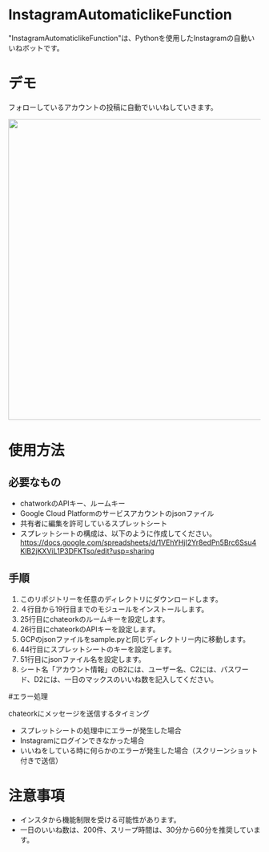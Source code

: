 # InstagramAutomaticIikeFunction
 
"InstagramAutomaticIikeFunction"は、Pythonを使用したInstagramの自動いいねボットです。
 
# デモ
 
フォローしているアカウントの投稿に自動でいいねしていきます。
 
<img src="https://user-images.githubusercontent.com/58821058/106837491-ede5d480-66dd-11eb-9ced-cf399ad54a41.gif" width="600px">


# 使用方法

## 必要なもの

* chatworkのAPIキー、ルームキー
* Google Cloud Platformのサービスアカウントのjsonファイル
* 共有者に編集を許可しているスプレットシート
* スプレットシートの構成は、以下のように作成してください。
https://docs.google.com/spreadsheets/d/1VEhYHjI2Yr8edPn5Brc6Ssu4KlB2jKXViL1P3DFKTso/edit?usp=sharing


## 手順

1. このリポジトリーを任意のディレクトリにダウンロードします。
2. ４行目から19行目までのモジュールをインストールします。
3. 25行目にchateorkのルームキーを設定します。
4. 26行目にchateorkのAPIキーを設定します。
5. GCPのjsonファイルをsample.pyと同じディレクトリー内に移動します。
6. 44行目にスプレットシートのキーを設定します。
7. 51行目にjsonファイル名を設定します。
8. シート名「アカウント情報」のB2には、ユーザー名、C2には、パスワード、D2には、一日のマックスのいいね数を記入してください。

#エラー処理

chateorkにメッセージを送信するタイミング

* スプレットシートの処理中にエラーが発生した場合
* Instagramにログインできなかった場合
* いいねをしている時に何らかのエラーが発生した場合（スクリーンショット付きで送信）
 
# 注意事項

* インスタから機能制限を受ける可能性があります。
* 一日のいいね数は、200件、スリープ時間は、30分から60分を推奨しています。

